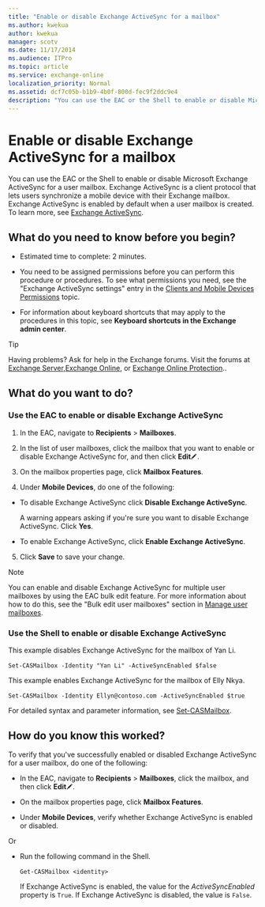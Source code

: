 ```yaml
---
title: "Enable or disable Exchange ActiveSync for a mailbox"
ms.author: kwekua
author: kwekua
manager: scotv
ms.date: 11/17/2014
ms.audience: ITPro
ms.topic: article
ms.service: exchange-online
localization_priority: Normal
ms.assetid: dcf7c05b-b1b9-4b0f-800d-fec9f2ddc9e4
description: "You can use the EAC or the Shell to enable or disable Microsoft Exchange ActiveSync for a user mailbox. Exchange ActiveSync is a client protocol that lets users synchronize a mobile device with their Exchange mailbox. Exchange ActiveSync is enabled by default when a user mailbox is created. To learn more, see Exchange ActiveSync."
---
```


# Enable or disable Exchange ActiveSync for a mailbox

You can use the EAC or the Shell to enable or disable Microsoft Exchange ActiveSync for a user mailbox. Exchange ActiveSync is a client protocol that lets users synchronize a mobile device with their Exchange mailbox. Exchange ActiveSync is enabled by default when a user mailbox is created. To learn more, see [Exchange ActiveSync](http://technet.microsoft.com/library/5fafaff3-eb37-4fdb-95f0-e56c45ea5884.aspx).
  
## What do you need to know before you begin?

- Estimated time to complete: 2 minutes.
    
- You need to be assigned permissions before you can perform this procedure or procedures. To see what permissions you need, see the "Exchange ActiveSync settings" entry in the [Clients and Mobile Devices Permissions](http://technet.microsoft.com/library/57eca42a-5a7f-4c65-89f0-7a84f2dbea19.aspx) topic. 
    
- For information about keyboard shortcuts that may apply to the procedures in this topic, see **Keyboard shortcuts in the Exchange admin center**.
    
> [!TIP]
> Having problems? Ask for help in the Exchange forums. Visit the forums at [Exchange Server](https://go.microsoft.com/fwlink/p/?linkId=60612),[Exchange Online](https://go.microsoft.com/fwlink/p/?linkId=267542), or [Exchange Online Protection](https://go.microsoft.com/fwlink/p/?linkId=285351).. 
  
## What do you want to do?

### Use the EAC to enable or disable Exchange ActiveSync

1. In the EAC, navigate to **Recipients** \> **Mailboxes**.
    
2. In the list of user mailboxes, click the mailbox that you want to enable or disable Exchange ActiveSync for, and then click **Edit**![Edit icon](../../media/ITPro_EAC_EditIcon.gif).
    
3. On the mailbox properties page, click **Mailbox Features**.
    
4. Under **Mobile Devices**, do one of the following:
    
  - To disable Exchange ActiveSync click **Disable Exchange ActiveSync**.
    
    A warning appears asking if you're sure you want to disable Exchange ActiveSync. Click **Yes**.
    
  - To enable Exchange ActiveSync, click **Enable Exchange ActiveSync**.
    
5.  Click **Save** to save your change. 
    
> [!NOTE]
> You can enable and disable Exchange ActiveSync for multiple user mailboxes by using the EAC bulk edit feature. For more information about how to do this, see the "Bulk edit user mailboxes" section in [Manage user mailboxes](manage-user-mailboxes.md). 
  
### Use the Shell to enable or disable Exchange ActiveSync

This example disables Exchange ActiveSync for the mailbox of Yan Li.
  
```
Set-CASMailbox -Identity "Yan Li" -ActiveSyncEnabled $false
```

This example enables Exchange ActiveSync for the mailbox of Elly Nkya.
  
```
Set-CASMailbox -Identity Ellyn@contoso.com -ActiveSyncEnabled $true
```

For detailed syntax and parameter information, see [Set-CASMailbox](http://technet.microsoft.com/library/ff7d4dc5-755e-4005-a0a3-631eed3f9b3b.aspx).
  
## How do you know this worked?

To verify that you've successfully enabled or disabled Exchange ActiveSync for a user mailbox, do one of the following:
  
- In the EAC, navigate to **Recipients** \> **Mailboxes**, click the mailbox, and then click **Edit**![Edit icon](../../media/ITPro_EAC_EditIcon.gif).
    
- On the mailbox properties page, click **Mailbox Features**.
    
- Under **Mobile Devices**, verify whether Exchange ActiveSync is enabled or disabled.
    
Or
  
- Run the following command in the Shell.
    
  ```
  Get-CASMailbox <identity>
  ```

    If Exchange ActiveSync is enabled, the value for the  _ActiveSyncEnabled_ property is  `True`. If Exchange ActiveSync is disabled, the value is  `False`.
    

